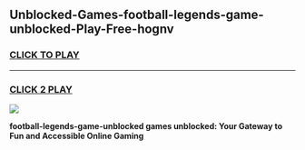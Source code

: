 
## Unblocked-Games-football-legends-game-unblocked-Play-Free-hognv
<h3>
<a href="https://premium76.site?title=football-legends-game-unblocked&ref=10A">CLICK TO PLAY</a></h3>
<hr>

<h3>
<a href="https://premium76.site?title=football-legends-game-unblocked&ref=10A">CLICK 2 PLAY</a>
  
</h3>

<a href="https://premium76.site?title=football-legends-game-unblocked&ref=10A"><img src="https://clearcache.store/games.png"></a>


**football-legends-game-unblocked games unblocked: Your Gateway to Fun and Accessible Online Gaming**
